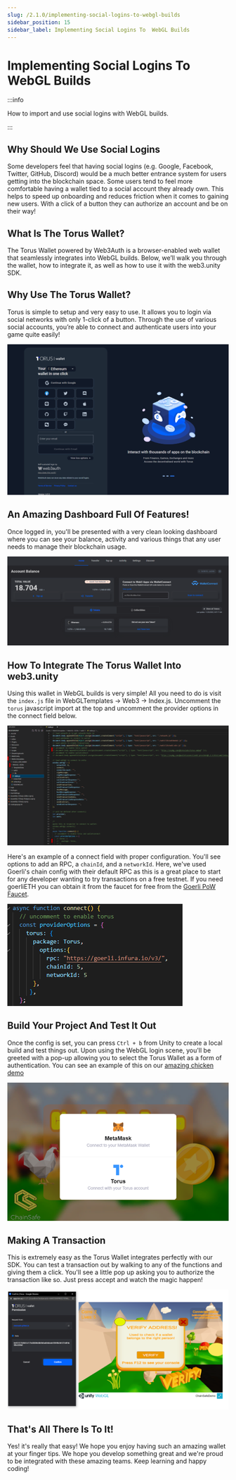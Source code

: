 ```yaml
---
slug: /2.1.0/implementing-social-logins-to-webgl-builds
sidebar_position: 15
sidebar_label: Implementing Social Logins To  WebGL Builds
---
```



# Implementing Social Logins To WebGL Builds

:::info

How to import and use social logins with WebGL builds.

:::

## Why Should We Use Social Logins

Some developers feel that having social logins (e.g. Google, Facebook, Twitter, GitHub, Discord) would be a much better entrance system for users getting into the blockchain space. Some users tend to feel more comfortable having a wallet tied to a social account they already own. This helps to speed up onboarding and reduces friction when it comes to gaining new users. With a click of a button they can authorize an account and be on their way!

## What Is The Torus Wallet?

The Torus Wallet powered by Web3Auth is a browser-enabled web wallet that seamlessly integrates into WebGL builds. Below, we’ll walk you through the wallet, how to integrate it, as well as how to use it with the web3.unity SDK.

## Why Use The Torus Wallet?

Torus is simple to setup and very easy to use. It allows you to login via social networks with only 1-click of a button. Through the use of various social accounts, you’re able to connect and authenticate users into your game quite easily!

![](v2Assets/TorusLogin.png)

## An Amazing Dashboard Full Of Features!

Once logged in, you'll be presented with a very clean looking dashboard where you can see your balance, activity and various things that any user needs to manage their blockchain usage.

![](v2Assets/TorusDashboard.png)

## How To Integrate The Torus Wallet Into web3.unity

Using this wallet in WebGL builds is very simple! All you need to do is visit the `index.js` file in WebGLTemplates -> Web3 -> Index.js. Uncomment the `torus` javascript import at the top and uncomment the provider options in the connect field below.

![](v2Assets/EnablingAlternateWallets.png)

Here's an example of a connect field with proper configuration. You'll see options to add an RPC, a `chainId`, and a `networkId`. Here, we've used Goerli's chain config with their default RPC as this is a great place to start for any developer wanting to try transactions on a free testnet. If you need goerliETH you can obtain it from the faucet for free from the [Goerli PoW Faucet](https://goerli-faucet.pk910.de/).

![](v2Assets/TorusConnectExample.png)

## Build Your Project And Test It Out

Once the config is set, you can press `Ctrl + b` from Unity to create a local build and test things out. Upon using the WebGL login scene, you'll be greeted with a pop-up allowing you to select the Torus Wallet as a form of authentication. You can see an example of this on our [amazing chicken demo](https://chainsafe.github.io/ChainSafe-Demo-WebGL/)

![](v2Assets/ChickenDemonTorusLogin.png)

## Making A Transaction

This is extremely easy as the Torus Wallet integrates perfectly with our SDK. You can test a transaction out by walking to any of the functions and giving them a click. You'll see a little pop up asking you to authorize the transaction like so. Just press accept and watch the magic happen!

![](v2Assets/TorusWalletInteraction.png)

## That's All There Is To It!

Yes! it's really that easy! We hope you enjoy having such an amazing wallet at your finger tips. We hope you develop something great and we're proud to be integrated with these amazing teams. Keep learning and happy coding!
